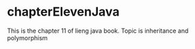 # chapterElevenJava
This is the chapter 11 of lieng java book. Topic is inheritance and polymorphism
